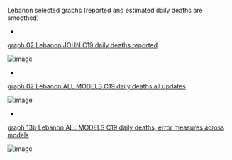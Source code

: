 Lebanon selected graphs (reported and estimated daily deaths are smoothed) 

*

[graph 02 Lebanon JOHN C19 daily deaths reported](https://github.com/pourmalek/CovidLongitudinal/blob/main/output/countries/Lebanon/graph%2002%20Lebanon%20JOHN%20C19%20daily%20deaths%20reported.pdf)

![image](https://github.com/pourmalek/CovidLongitudinal/assets/30849720/0621b2fd-0e39-49b4-b60d-df23004e8bd7)

*

[graph 02 Lebanon ALL MODELS C19 daily deaths all updates](https://github.com/pourmalek/CovidLongitudinal/blob/main/output/countries/Lebanon/graph%2002%20Lebanon%20ALL%20MODELS%20C19%20daily%20deaths%20all%20updates.pdf)

![image](https://github.com/pourmalek/CovidLongitudinal/assets/30849720/5fb8dc5e-2b94-4f05-896c-72bc9a6ad46c)

*

[graph 13b Lebanon ALL MODELS C19 daily deaths, error measures across models](https://github.com/pourmalek/CovidLongitudinal/blob/main/output/countries/Lebanon/graph%2013b%20Lebanon%20ALL%20MODELS%20C19%20daily%20deaths%2C%20error%20measures%20across%20models.pdf)

![image](https://github.com/pourmalek/CovidLongitudinal/assets/30849720/ccb8b03f-deba-4dbc-8e96-ef761f1e531a)
